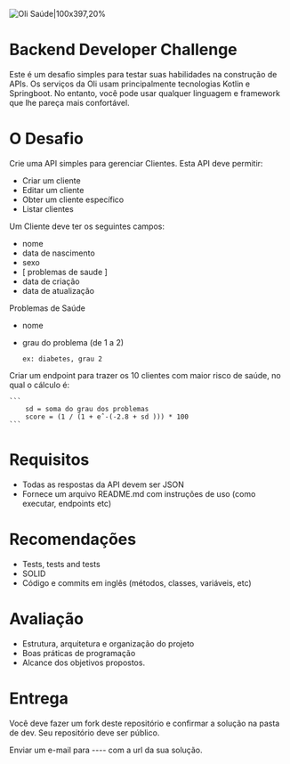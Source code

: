 ![Oli Saúde|100x397,20%](https://hs-7708371.f.hubspotfree.net/hub/7708371/hubfs/logo-olisaude.png?upscale=true&width=288&upscale=true&name=logo-olisaude.png)

# Backend Developer Challenge
Este é um desafio simples para testar suas habilidades na construção de APIs.
Os serviços da Oli usam principalmente tecnologias Kotlin e Springboot. No entanto, você pode usar qualquer linguagem e framework que lhe pareça mais confortável.

# O Desafio
Crie uma API simples para gerenciar Clientes. Esta API deve permitir:
- Criar um cliente
- Editar um cliente
- Obter um cliente específico
- Listar clientes

Um Cliente deve ter os seguintes campos:
- nome
- data de nascimento
- sexo 
- [ problemas de saude ]
- data de criação
- data de atualização

Problemas de Saúde
- nome
- grau do problema (de 1 a 2)
    
    ```
    ex: diabetes, grau 2
    ```

Criar um endpoint para trazer os 10 clientes com maior risco de saúde, no qual o cálculo é:
    
    ```
        sd = soma do grau dos problemas
        score = (1 / (1 + eˆ-(-2.8 + sd ))) * 100
    ```

# Requisitos
- Todas as respostas da API devem ser JSON
- Fornece um arquivo README.md com instruções de uso (como executar, endpoints etc)

# Recomendações
- Tests, tests and tests
- SOLID
- Código e commits em inglês (métodos, classes, variáveis, etc)

# Avaliação
- Estrutura, arquitetura e organização do projeto
- Boas práticas de programação
- Alcance dos objetivos propostos.

# Entrega
Você deve fazer um fork deste repositório e confirmar a solução na pasta de dev. Seu repositório deve ser público.

Enviar um e-mail para ---- com a url da sua solução.